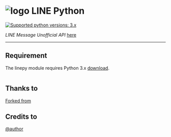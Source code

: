 
# ![logo](LINE.png) LINE Python

 [![Supported python versions: 3.x](https://img.shields.io/badge/python-3.x-green.svg "Supported python versions: 3.x")](https://www.python.org/downloads/) 

*LINE Message Unofficial API* [here](https://github.com/yinmo-public/linepy)

----

## Requirement

The linepy module requires Python 3.x  [download](https://www.python.org/downloads/). 

```LINE group cancel invite bot
```

## Thanks to 
[Forked from](https://github.com/rootmelo92118/cancelbot)

## Credits to
[@author](https://line.me/ti/p/3eamxoks_T)
